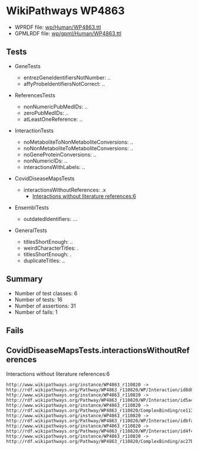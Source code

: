 # WikiPathways WP4863

* WPRDF file: [wp/Human/WP4863.ttl](../wp/Human/WP4863.ttl)
* GPMLRDF file: [wp/gpml/Human/WP4863.ttl](../wp/gpml/Human/WP4863.ttl)

## Tests

* GeneTests
    * entrezGeneIdentifiersNotNumber: ..
    * affyProbeIdentifiersNotCorrect: ..

* ReferencesTests
    * nonNumericPubMedIDs: ..
    * zeroPubMedIDs: ..
    * atLeastOneReference: ..

* InteractionTests
    * noMetaboliteToNonMetaboliteConversions: ..
    * noNonMetaboliteToMetaboliteConversions: ..
    * noGeneProteinConversions: ..
    * nonNumericIDs: ..
    * interactionsWithLabels: ..

* CovidDiseaseMapsTests
    * interactionsWithoutReferences: .x
        * [Interactions without literature references:6](#aee88f58)

* EnsemblTests
    * outdatedIdentifiers: ...

* GeneralTests
    * titlesShortEnough: ..
    * weirdCharacterTitles: .
    * titlesShortEnough: .
    * duplicateTitles: ..

## Summary

* Number of test classes: 6
* Number of tests: 16
* Number of assertions: 31
* Number of fails: 1

## Fails

<a name="aee88f58" />

## CovidDiseaseMapsTests.interactionsWithoutReferences

Interactions without literature references:6
```
http://www.wikipathways.org/instance/WP4863_r110820 -> http://rdf.wikipathways.org/Pathway/WP4863_r110820/WP/Interaction/id8d83e948
http://www.wikipathways.org/instance/WP4863_r110820 -> http://rdf.wikipathways.org/Pathway/WP4863_r110820/WP/Interaction/id5a4fd155
http://www.wikipathways.org/instance/WP4863_r110820 -> http://rdf.wikipathways.org/Pathway/WP4863_r110820/ComplexBinding/ce113
http://www.wikipathways.org/instance/WP4863_r110820 -> http://rdf.wikipathways.org/Pathway/WP4863_r110820/WP/Interaction/idbfaf590f
http://www.wikipathways.org/instance/WP4863_r110820 -> http://rdf.wikipathways.org/Pathway/WP4863_r110820/WP/Interaction/id4f4ebe11
http://www.wikipathways.org/instance/WP4863_r110820 -> http://rdf.wikipathways.org/Pathway/WP4863_r110820/ComplexBinding/ac27b

```
